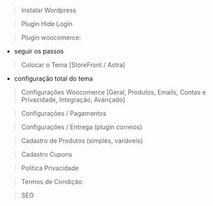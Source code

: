 > Instalar Wordpress

> Plugin Hide Login

> Plugin woocomerce:

   - seguir os passos

> Colocar o Tema [StoreFront / Astra]

   - configuração total do tema

> Configurações Woocomerce [Geral, Produtos, Emails, Contas e Privacidade, Integração, Avançado]

> Configurações / Pagamentos

> Configurações / Entrega (plugin correios)

> Cadastro de Produtos (simples, variáveis)

> Cadastro Cupons

> Politica Privacidade

> Termos de Condição

> SEO